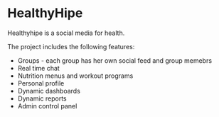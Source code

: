# HealthyHipe

Healthyhipe is a social media for health.

The project includes the following features:

 * Groups - each group has her own social feed and group memebrs
 * Real time chat
 * Nutrition menus and workout programs
 * Personal profile 
 * Dynamic dashboards
 * Dynamic reports
 * Admin control panel
  
  
